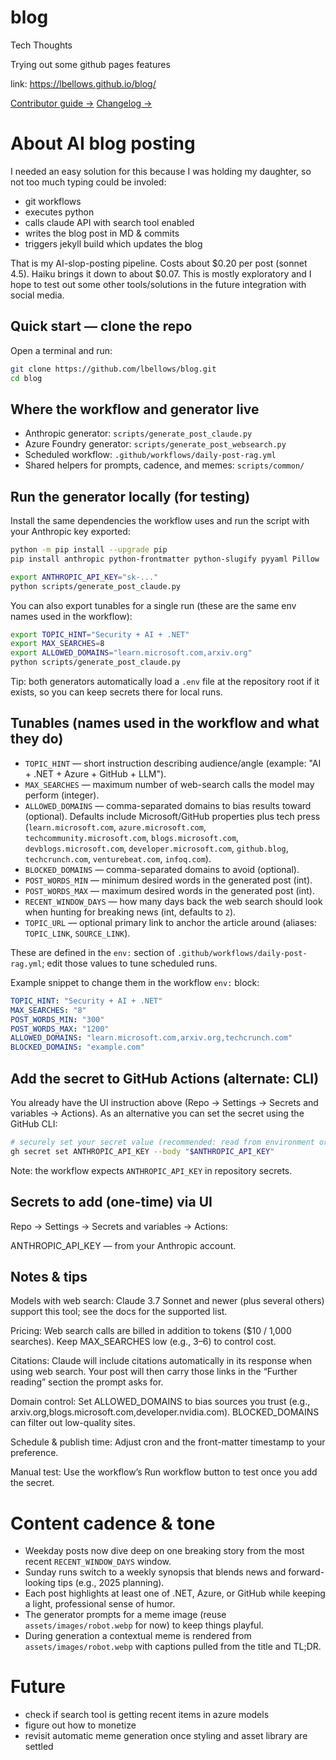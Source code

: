 # blog
Tech Thoughts

Trying out some github pages features

link: https://lbellows.github.io/blog/

[Contributor guide →](AGENTS.md)
[Changelog →](CHANGELOG.md)

# About AI blog posting

I needed an easy solution for this because I was holding my daughter, so not too much typing could be involed:

* git workflows
* executes python
* calls claude API with search tool enabled
* writes the blog post in MD & commits
* triggers jekyll build which updates the blog

That is my AI-slop-posting pipeline.  Costs about $0.20 per post (sonnet 4.5). Haiku brings it down to about $0.07. This is mostly exploratory and I hope to test out some other tools/solutions in the future integration with social media.

## Quick start — clone the repo

Open a terminal and run:

```sh
git clone https://github.com/lbellows/blog.git
cd blog
```

## Where the workflow and generator live

- Anthropic generator: `scripts/generate_post_claude.py`
- Azure Foundry generator: `scripts/generate_post_websearch.py`
- Scheduled workflow: `.github/workflows/daily-post-rag.yml`
- Shared helpers for prompts, cadence, and memes: `scripts/common/`

## Run the generator locally (for testing)

Install the same dependencies the workflow uses and run the script with your Anthropic key exported:

```sh
python -m pip install --upgrade pip
pip install anthropic python-frontmatter python-slugify pyyaml Pillow

export ANTHROPIC_API_KEY="sk-..."
python scripts/generate_post_claude.py
```

You can also export tunables for a single run (these are the same env names used in the workflow):

```sh
export TOPIC_HINT="Security + AI + .NET"
export MAX_SEARCHES=8
export ALLOWED_DOMAINS="learn.microsoft.com,arxiv.org"
python scripts/generate_post_claude.py
```

Tip: both generators automatically load a `.env` file at the repository root if it exists, so you can keep secrets there for local runs.

## Tunables (names used in the workflow and what they do)

- `TOPIC_HINT` — short instruction describing audience/angle (example: "AI + .NET + Azure + GitHub + LLM").
- `MAX_SEARCHES` — maximum number of web-search calls the model may perform (integer).
- `ALLOWED_DOMAINS` — comma-separated domains to bias results toward (optional). Defaults include Microsoft/GitHub properties plus tech press (`learn.microsoft.com`, `azure.microsoft.com`, `techcommunity.microsoft.com`, `blogs.microsoft.com`, `devblogs.microsoft.com`, `developer.microsoft.com`, `github.blog`, `techcrunch.com`, `venturebeat.com`, `infoq.com`).
- `BLOCKED_DOMAINS` — comma-separated domains to avoid (optional).
- `POST_WORDS_MIN` — minimum desired words in the generated post (int).
- `POST_WORDS_MAX` — maximum desired words in the generated post (int).
- `RECENT_WINDOW_DAYS` — how many days back the web search should look when hunting for breaking news (int, defaults to `2`).
- `TOPIC_URL` — optional primary link to anchor the article around (aliases: `TOPIC_LINK`, `SOURCE_LINK`).

These are defined in the `env:` section of `.github/workflows/daily-post-rag.yml`; edit those values to tune scheduled runs.

Example snippet to change them in the workflow `env:` block:

```yaml
TOPIC_HINT: "Security + AI + .NET"
MAX_SEARCHES: "8"
POST_WORDS_MIN: "300"
POST_WORDS_MAX: "1200"
ALLOWED_DOMAINS: "learn.microsoft.com,arxiv.org,techcrunch.com"
BLOCKED_DOMAINS: "example.com"
```

## Add the secret to GitHub Actions (alternate: CLI)

You already have the UI instruction above (Repo → Settings → Secrets and variables → Actions). As an alternative you can set the secret using the GitHub CLI:

```sh
# securely set your secret value (recommended: read from environment or file)
gh secret set ANTHROPIC_API_KEY --body "$ANTHROPIC_API_KEY"
```

Note: the workflow expects `ANTHROPIC_API_KEY` in repository secrets.

## Secrets to add (one-time) via UI

Repo → Settings → Secrets and variables → Actions:

ANTHROPIC_API_KEY — from your Anthropic account.

## Notes & tips

Models with web search: Claude 3.7 Sonnet and newer (plus several others) support this tool; see the docs for the supported list. 

Pricing: Web search calls are billed in addition to tokens ($10 / 1,000 searches). Keep MAX_SEARCHES low (e.g., 3–6) to control cost. 

Citations: Claude will include citations automatically in its response when using web search. Your post will then carry those links in the “Further reading” section the prompt asks for. 

Domain control: Set ALLOWED_DOMAINS to bias sources you trust (e.g., arxiv.org,blogs.microsoft.com,developer.nvidia.com). BLOCKED_DOMAINS can filter out low-quality sites. 

Schedule & publish time: Adjust cron and the front-matter timestamp to your preference.

Manual test: Use the workflow’s Run workflow button to test once you add the secret.

# Content cadence & tone

- Weekday posts now dive deep on one breaking story from the most recent `RECENT_WINDOW_DAYS` window.
- Sunday runs switch to a weekly synopsis that blends news and forward-looking tips (e.g., 2025 planning).
- Each post highlights at least one of .NET, Azure, or GitHub while keeping a light, professional sense of humor.
- The generator prompts for a meme image (reuse `assets/images/robot.webp` for now) to keep things playful.
- During generation a contextual meme is rendered from `assets/images/robot.webp` with captions pulled from the title and TL;DR.

# Future

* check if search tool is getting recent items in azure models
* figure out how to monetize
* revisit automatic meme generation once styling and asset library are settled
